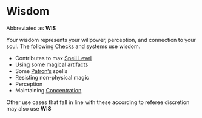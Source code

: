 # Wisdom

Abbreviated as **WIS**

Your wisdom represents your willpower, perception, and connection to your soul. The following [Checks](../../Game%20Procedures/Check.md) and systems use wisdom.

- Contributes to max [Spell Level](../../Magic/Spell%20Levels.md)
- Using some magical artifacts
- Some [Patron‘s](../../Magic/Spells/Patrons/Patron.md) spells
- Resisting non-physical magic
- Perception
- Maintaining [Concentration](../../Magic/Concentration.md)

Other use cases that fall in line with these according to referee discretion may also use **WIS**